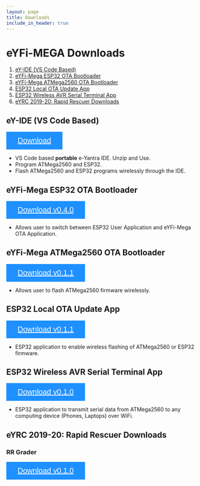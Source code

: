 ```yaml
---
layout: page
title: Downloads
include_in_header: true
---
```


<head>
<meta name="viewport" content="width=device-width, initial-scale=1">
<!-- Add icon library -->
<link rel="stylesheet" href="https://cdnjs.cloudflare.com/ajax/libs/font-awesome/4.7.0/css/font-awesome.min.css">
<style>
.btn {
  background-color: DodgerBlue;
  border: none;
  color: white;
  padding: 12px 30px;
  cursor: pointer;
  font-size: 20px;
}

/* Darker background on mouse-over */
.btn:hover {
  background-color: RoyalBlue;
}
</style>
</head>

<!-- <button class="btn"><i class="fa fa-download"></i> <a href="https://www.google.com" target="_self" style="color: #ffffff">Download</a></button> -->

# eYFi-MEGA Downloads

 <ol type="1">
  <li><a href="#ey-ide" target="_self">eY-IDE (VS Code Based)</a></li>
  <li><a href="#esp32-boot" target="_self">eYFi-Mega ESP32 OTA Bootloader</a></li>
  <li><a href="#atmega2560-boot" target="_self">eYFi-Mega ATMega2560 OTA Bootloader</a></li>
  <li><a href="#ota-app" target="_self">ESP32 Local OTA Update App</a></li>
  <li><a href="#wireless-tx-app" target="_self">ESP32 Wireless AVR Serial Terminal App</a></li>
  <li><a href="#rr-apps" target="_self">eYRC 2019-20: Rapid Rescuer Downloads</a></li>
</ol> 


## eY-IDE (VS Code Based) <a name="ey-ide"></a>
<button class="btn"><i class="fa fa-download"></i> <a href="https://www.google.com" target="_self" style="color: #ffffff">Download</a></button>
* VS Code based **portable** e-Yantra IDE. Unzip and Use.
* Program ATMega2560 and ESP32.
* Flash ATMega2560 and ESP32 programs wirelessly through the IDE.

## eYFi-Mega ESP32 OTA Bootloader <a name="ota-app"></a>
<button class="btn"><i class="fa fa-download"></i> <a href="https://github.com/eyantra/eyfi-mega-esp32-bootloader-releases/raw/master/esp32-bootloader.bin" target="_self" style="color: #ffffff">Download v0.4.0</a></button>
* Allows user to switch between ESP32 User Application and eYFi-Mega OTA Application.

## eYFi-Mega ATMega2560 OTA Bootloader <a name="ota-app"></a>
<button class="btn"><i class="fa fa-download"></i> <a href="https://github.com/eyantra/eyfi-mega-atmega2560-bootloader-releases/archive/master.zip" target="_self" style="color: #ffffff">Download v0.1.1</a></button>
* Allows user to flash ATMega2560 firmware wirelessly.

## ESP32 Local OTA Update App <a name="ota-app"></a>
<button class="btn"><i class="fa fa-download"></i> <a href="https://github.com/eyantra/eyfi-mega-ota-app-releases/raw/master/eyfi-mega-ota-app.bin" target="_self" style="color: #ffffff">Download v0.1.1</a></button>
* ESP32 application to enable wireless flashing of ATMega2560 or ESP32 firmware.

## ESP32 Wireless AVR Serial Terminal App <a name="wireless-tx-app"></a>
<button class="btn"><i class="fa fa-download"></i> <a href="https://github.com/eyantra/eyfi-mega-wireless-tx-releases/raw/master/eyfi-mega-wireless-terminal.bin" target="_self" style="color: #ffffff">Download v0.1.0</a></button>
* ESP32 application to transmit serial data from ATMega2560 to any computing device (Phones, Laptops) over WiFi.

## eYRC 2019-20: Rapid Rescuer Downloads <a name="rr-apps"></a>
### RR Grader
<button class="btn"><i class="fa fa-download"></i> <a href="https://github.com/eyantra/eyrc-2019-20-rr-releases/raw/master/rr-grader.zip" target="_self" style="color: #ffffff">Download v0.1.0</a></button>

<br>